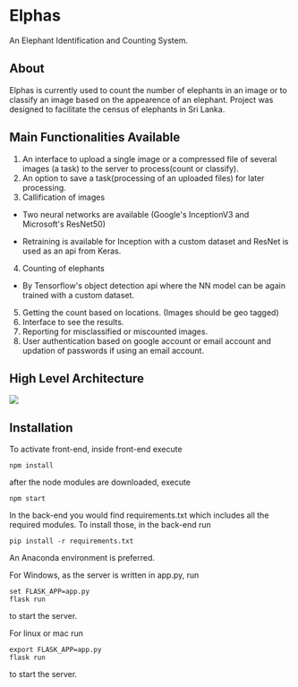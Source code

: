 # Elphas
An Elephant Identification and Counting System.

## About
Elphas is currently used to count the number of elephants in an image or to classify an image based on the appearence of an elephant. Project was designed to facilitate the census of elephants in Sri Lanka. 

## Main Functionalities Available
1. An interface to upload a single image or a compressed file of several images (a task) to the server to process(count or classify).
2. An option to save a task(processing of an uploaded files) for later processing.
3. Callification of images
+ Two neural networks are available (Google's InceptionV3 and Microsoft's ResNet50)
* Retraining is available for Inception with a custom dataset and ResNet is used as an api from Keras.
4. Counting of elephants
* By Tensorflow's object detection api where the NN model can be again trained with a custom dataset.
5. Getting the count based on locations. (Images should be geo tagged)
6. Interface to see the results.
7. Reporting for misclassified or miscounted images.
8. User authentication based on google account or email account and updation of passwords if using an email account. 

## High Level Architecture
![](https://lh3.googleusercontent.com/-63RMjBi6F8wc-7DEH7Xe67JDYeV39k6wU-2DHYgk-5U1A5eXgbpYRNpUkUaV5mYQyc3r8Yklf-iOipGQ3vLy4Vy7bw5cDTJ8Rr52WQI3rcH_x7TAL4y2Q0r7935-IfoWHOUXdRAwXYoRCSocSZr2sCgI41YJ7ma2h8G9SNSv8lYH_svdIQ2qBjAXcLfOH20z-RgPNoDEauREkXoP3ZpKSe0Wyd_Oon6Bm6UYAk9LZK49LDYqJZMXogRmVH2FXTW2gGFBgdFw0DmSkhB6bTT4NUFVcJAQNPqyDHERhwCvZfgeDptcBBpl4CVNba9UzZAnLGKhtXRVHBPc_te3Gz5Cm8ZJpn0TWAu7c0f_vj2tt81M1MyxLI6H-01DQdY-4Ad1gkBumFrFuqvUqj3D5SZI0Z2qdjC27aOER464-FES2SLvH0X4c7kF9zS8XWePKw12gmGtStcLEYwPgUOqrozmAnfg9I6zxfSc7khyfvmbd2gSo9PGUsbZtx-1AZx6ColIugY-OHz0As2aNad9xTOgB3wnRW50l6OaPZ_tZc1s_j9dm6ud6ue0UoegIh9GjbYV6WEXKuaI0NDiebVwCSzlZvFx98xDRJU6dFCiLVS2eFnJEGQVn9agZNo3UBw-uw=w2650-h1596-no) 

## Installation
To activate front-end, inside front-end execute
```
npm install
```
after the node modules are downloaded, execute
```
npm start
```

In the back-end you would find requirements.txt which includes all the required modules. To install those, in the back-end run
```
pip install -r requirements.txt
```
An Anaconda environment is preferred.

For Windows, as the server is written in app.py, run
```
set FLASK_APP=app.py
flask run
```
to start the server.

For linux or mac run
```
export FLASK_APP=app.py
flask run
```
to start the server. 



